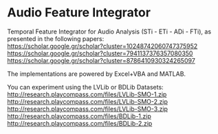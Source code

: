 # Audio Feature Integrator

Temporal Feature Integrator for Audio Analysis (STi - ETi - ADi - FTi), as presented in the following papers:  
https://scholar.google.gr/scholar?cluster=10248742060747375952  
https://scholar.google.gr/scholar?cluster=7941137376357080350  
https://scholar.google.gr/scholar?cluster=8786410930324265097  

The implementations are powered by Excel+VBA and MATLAB.

You can experiment using the LVLib or BDLib Datasets:  
http://research.playcompass.com/files/LVLib-SMO-1.zip  
http://research.playcompass.com/files/LVLib-SMO-2.zip  
http://research.playcompass.com/files/LVLib-SMO-3.zip  
http://research.playcompass.com/files/BDLib-1.zip  
http://research.playcompass.com/files/BDLib-2.zip  
